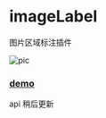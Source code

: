 # imageLabel
图片区域标注插件

![pic](https://codingdogs.github.io/imageLabel/dist/images/pic.gif)

### [demo](https://codingdogs.github.io/imageLabel/dist/base.html)
api 稍后更新

